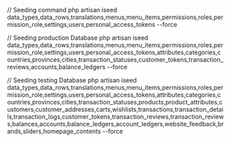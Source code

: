 // Seeding command
php artisan iseed data_types,data_rows,translations,menus,menu_items,permissions,roles,permission_role,settings,users,personal_access_tokens --force

// Seeding production Database
php artisan iseed data_types,data_rows,translations,menus,menu_items,permissions,roles,permission_role,settings,users,personal_access_tokens,attributes,categories,countries,provinces,cities,transaction_statuses,customer_tokens,transaction_reviews,accounts,balance_ledgers --force

// Seeding testing Database
php artisan iseed data_types,data_rows,translations,menus,menu_items,permissions,roles,permission_role,settings,users,personal_access_tokens,attributes,categories,countries,provinces,cities,transaction_statuses,products,product_attributes,customers,customer_addresses,carts,wishlists,transactions,transaction_details,transaction_logs,customer_tokens,transaction_reviews,transaction_reviews,balances,accounts,balance_ledgers,account_ledgers,website_feedback,brands,sliders,homepage_contents --force
